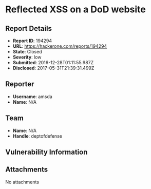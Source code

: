 # Reflected XSS on a DoD website

## Report Details
- **Report ID**: 194294
- **URL**: https://hackerone.com/reports/194294
- **State**: Closed
- **Severity**: low
- **Submitted**: 2016-12-28T01:11:55.987Z
- **Disclosed**: 2017-05-31T21:39:31.499Z

## Reporter
- **Username**: amsda
- **Name**: N/A

## Team
- **Name**: N/A
- **Handle**: deptofdefense

## Vulnerability Information


## Attachments
No attachments
